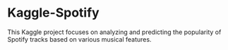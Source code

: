 # Kaggle-Spotify
 This Kaggle project focuses on analyzing and predicting the popularity of Spotify tracks based on various musical features.
